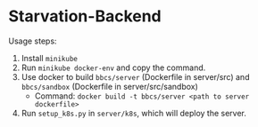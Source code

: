 # Starvation-Backend

Usage steps:

1. Install `minikube`
2. Run `minikube docker-env` and copy the command.
3. Use docker to build `bbcs/server` (Dockerfile in server/src) and `bbcs/sandbox` (Dockerfile in server/src/sandbox)
   - Command: `docker build -t bbcs/server <path to server dockerfile>` 
4. Run `setup_k8s.py` in `server/k8s`, which will deploy the server.